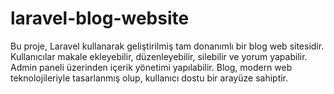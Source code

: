 # laravel-blog-website
Bu proje, Laravel kullanarak geliştirilmiş tam donanımlı bir blog web sitesidir. Kullanıcılar makale ekleyebilir, düzenleyebilir, silebilir ve yorum yapabilir. Admin paneli üzerinden içerik yönetimi yapılabilir. Blog, modern web teknolojileriyle tasarlanmış olup, kullanıcı dostu bir arayüze sahiptir. 
